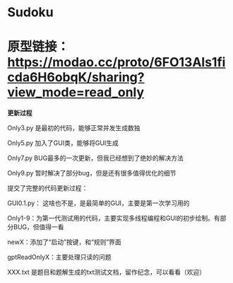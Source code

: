 # Sudoku
# 原型链接：https://modao.cc/proto/6FO13Als1ficda6H6obqK/sharing?view_mode=read_only
**更新过程**

Only3.py 是最初的代码，能够正常并发生成数独

Only5.py 加入了GUI类，能够将GUI生成

Only7.py BUG最多的一次更新，但我已经想到了绝妙的解决方法

Only9.py 暂时解决了部分bug，但是还有很多值得优化的细节

提交了完整的代码更新过程：

GUI0.1.py： 这啥也不是，是最简单的GUI，主要是第一次学习用的

Only1-9：为第一代测试用的代码，主要实现多线程编程和GUI的初步绘制。有部分BUG，但值得一看

newX：添加了“启动”按键，和“规则”界面

gptReadOnlyX：主要处理只读的问题

XXX.txt 是题目和题解生成的txt测试文档，留作纪念，可以看看（欢迎）


